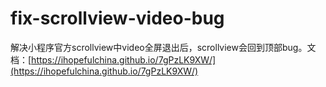 # fix-scrollview-video-bug
解决小程序官方scrollview中video全屏退出后，scrollview会回到顶部bug。文档：[https://ihopefulchina.github.io/7gPzLK9XW/](https://ihopefulchina.github.io/7gPzLK9XW/)
